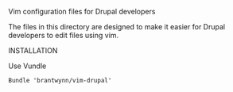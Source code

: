 Vim configuration files for Drupal developers

The files in this directory are designed to make it easier for Drupal developers
to edit files using vim.

INSTALLATION

Use Vundle

```
Bundle 'brantwynn/vim-drupal'
```

